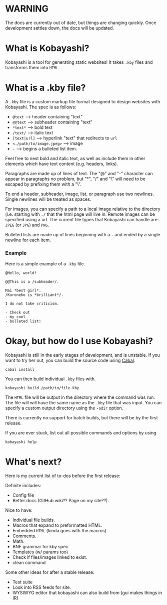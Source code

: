 # WARNING
The docs are currently out of date, but things are changing quickly. Once development settles down, 
the docs will be updated.

# What is Kobayashi?

Kobayashi is a tool for generating static websites! It takes `.kby` files and transforms them into `HTML`.

# What is a .kby file?

A `.kby` file is a custom markup file format designed to design websites with Kobayashi. The spec is as follows:
* `@text` --> header containing "text"
* `@@text` --> subheader containing "text"
* `*text*` --> bold text
* `/text/` --> italic text
* `[text|url]` --> hyperlink "text" that redirects to `url`
* `<./path/to/image.jpeg>` --> image
* `-` --> begins a bulleted list item.

Feel free to nest bold and italic text, as well as include them in other elements which have text content (e.g. headers, links).

Paragraphs are made up of lines of text. The "@" and "-" character
can appear in paragraphs no problem, but "\*", "/" and "\\" will need to be escaped by prefixing them with a "\\".

To end a header, subheader, image, list, or paragraph use two newlines. Single newlines will be
treated as spaces.

For images, you can specify a path to a local image relative to the directory (i.e. starting with `./` that the html page will live in.
Remote images can be specified using a url. The current file types that Kobayashi can handle are: `JPEG` (or `JPG`) and `PNG`.

Bulleted lists are made up of lines beginning with a `-` and ended by a single newline for each item.

### Example
Here is a simple example of a `.kby` file.

```
@Hello, world!

@@This is a /subheader/.

Mai *best girl*.
/Kuroneko is *brilliant*/.

I do not take criticism.

- Check out
- my cool
- bulleted list!
```

# Okay, but how do I use Kobayashi?
Kobayashi is still in the early stages of development, and is unstable. If you want to try her out, you can build the
source code using [Cabal](https://www.haskell.org/cabal/).

```
cabal install
```

You can then build individual `.kby` files with. 

```
kobayashi build /path/to/file.kby
```

The `HTML` file will be output in the directory where the command was run. The file will will have the same name 
as the `.kby` file that was input. You can specify a custom output directory using the `-odir` option.

There is currently no support for batch builds, but there will be by the first release.

If you are ever stuck, list out all possible commands and options by using 

```
kobayashi help
```

# What's next?

Here is my current list of to-dos before the first release:

Definite includes:
* Config file
* Better docs (GitHub wiki?? Page on my site??).

Nice to have:
* Individual file builds.
* Macros that expand to preformatted HTML.
* Embedded `HTML` (kinda goes with the macros).
* Comments.
* Math.
* BNF grammar for kby spec.
* Templates (w/ params too)
* Check if files/images linked to exist.
* clean command

Some other ideas for after a stable release:
* Test suite
* Look into RSS feeds for site.
* WYSIWYG editor that kobayashi can also build from (gui makes things in IR)
